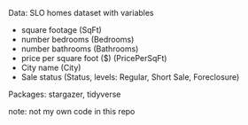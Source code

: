 

Data: SLO homes dataset with variables

- square footage (SqFt)
- number bedrooms (Bedrooms)
- number bathrooms (Bathrooms)
- price per square foot ($) (PricePerSqFt)
- City name (City)
- Sale status (Status, levels: Regular, Short Sale, Foreclosure)

Packages: stargazer, tidyverse

note: not my own code in this repo
